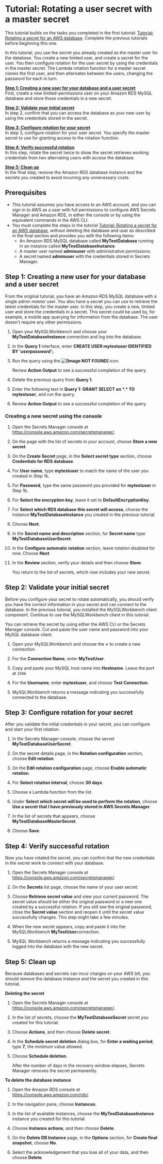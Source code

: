 # Tutorial: Rotating a user secret with a master secret<a name="tutorials_db-rotate-master"></a>

This tutorial builds on the tasks you completed in the first tutorial: [Tutorial: Rotating a secret for an AWS database](tutorials_db-rotate.md)\. Complete the previous tutorials before beginning this one\. 

In this tutorial, you use the secret you already created as the master user for the database\. You create a new limited user, and create a secret for the user\. You then configure rotation for the user secret by using the credentials in the master secret\. The Lambda rotation function for a master secret clones the first user, and then alternates between the users, changing the password for each in turn\. 

**[Step 1: Creating a new user for your database and a user secret](#tut-db-rotate-master-step1)**  
First, create a new limited\-permissions user on your Amazon RDS MySQL database and store those credentials in a new secret\.

**[Step 2: Validate your initial secret](#tut-db-rotate-master-step2)**  
In step 2, confirm that you can access the database as your new user by using the credentials stored in the secret\.

**[Step 3: Configure rotation for your secret](#tut-db-rotate-master-step3)**  
In step 3, configure rotation for your user secret\. You specify the master secret to use for granting access to the rotation function\.

**[Step 4: Verify successful rotation](#tut-db-rotate-master-step4)**  
In this step, rotate the secret twice to show the secret retrieves working credentials from two alternating users with access the database\.

**[Step 5: Clean up](#tut-db-rotate-master-step5)**  
In the final step, remove the Amazon RDS database instance and the secrets you created to avoid incurring any unnecessary costs\.

## Prerequisites<a name="tut_db-rotate-prereqs"></a>
+ This tutorial assumes you have access to an AWS account, and you can sign in to AWS as a user with full permissions to configure AWS Secrets Manager and Amazon RDS, in either the console or by using the equivalent commands in the AWS CLI\.
+ You must complete the steps in the tutorial [Tutorial: Rotating a secret for an AWS database](tutorials_db-rotate.md), without deleting the database and user as described in the final section and provides you with the following items:
  + An Amazon RDS MySQL database called **MyTestDatabase** running in an instance called **MyTestDatabaseInstance**\.
  + A master user named **adminuser** with administrative permissions\.
  + A secret named **adminuser** with the credentials stored in Secrets Manager\.

## Step 1: Creating a new user for your database and a user secret<a name="tut-db-rotate-master-step1"></a>

From the original tutorial, you have an Amazon RDS MySQL database with a single admin *master* user\. You also have a secret you can use to retrieve the latest credentials for the master user\. In this step, you create a new, limited user and store the credentials in a secret\. This secret could be used by, for example, a mobile app querying for information from the database\. The user doesn't require any other permissions\.

1. Open your MySQLWorkbench and choose your **MyTestDatabaseInstance** connection and log into the database\.

1. In the **Query 1** interface, enter **CREATE USER mytestuser IDENTIFIED BY '*userpassword*';**\.

1. Run the query using the **![\[Image NOT FOUND\]](http://docs.aws.amazon.com/secretsmanager/latest/userguide/images/run-query.png)** icon\.

   Review **Action Output** to see a successful completion of the query\.

1. Delete the previous query from **Query 1**\.

1. Enter the following text in **Query 1**: **GRANT SELECT on \*\.\* TO mytestuser**, and run the query\.

1. Review **Action Output** to see a successful completion of the query\.

### Creating a new secret using the console<a name="create-secret-console"></a>

1. Open the Secrets Manager console at [https://console\.aws\.amazon\.com/secretsmanager/](https://console.aws.amazon.com/secretsmanager/)\.

1. On the page with the list of secrets in your account, choose **Store a new secret**\.

1. On the **Create Secret** page, in the **Select secret type** section, choose **Credentials for RDS database**\.

1. For **User name**, type **mytestuser** to match the name of the user you created in Step 1b\.

1. For **Password**, type the same password you provided for **mytestuser** in Step 1b\.

1. For **Select the encryption key**, leave it set to **DefaultEncryptionKey**\.

1. For **Select which RDS database this secret will access**, choose the instance **MyTestDatabaseInstance** you created in the previous tutorial\.

1. Choose **Next**\.

1. In the **Secret name and description** section, for **Secret name** type **MyTestDatabaseUserSecret**\.

1. In the **Configure automatic rotation** section, leave rotation disabled for now\. Choose **Next**\.

1. In the **Review** section, verify your details and then choose **Store**\.

   You return to the list of secrets, which now includes your new secret\.

## Step 2: Validate your initial secret<a name="tut-db-rotate-master-step2"></a>

Before you configure your secret to rotate automatically, you should verify you have the correct information in your secret and can connect to the database\. In the previous tutorial, you installed the MySQLWorkbench client component\. Continue to use the MySQLWorkbench client in this tutorial\.

You can retrieve the secret by using either the AWS CLI or the Secrets Manager console\. Cut and paste the user name and password into your MySQL database client\. 

1. Open your MySQLWorkbench and choose the **\+** to create a new connection\.

1. For the **Connection Name**, enter **MyTestUser**\.

1. Copy and paste your MySQL host name into **Hostname**\. Leave the port at `3306`

1. For the **Username**, enter **mytestuser**, and choose **Test Connection**\.

1. MySQLWorkbench returns a message indicating you successfully connected to the database\.

## Step 3: Configure rotation for your secret<a name="tut-db-rotate-master-step3"></a>

After you validate the initial credentials in your secret, you can configure and start your first rotation\.

1. In the Secrets Manager console, choose the secret **MyTestDatabaseUserSecret**\.

1. On the secret details page, in the **Rotation configuration** section, choose **Edit rotation**\.

1. On the **Edit rotation configuration** page, choose **Enable automatic rotation**\.

1. For **Select rotation interval**, choose **30 days**\.

1. Choose a Lambda function from the list\. 

1. Under **Select which secret will be used to perform the rotation**, choose **Use a secret that I have previously stored in AWS Secrets Manager**\.

1. In the list of secrets that appears, choose **MyTestDatabaseMasterSecret**\.

1. Choose **Save**\.

## Step 4: Verify successful rotation<a name="tut-db-rotate-master-step4"></a>

Now you have rotated the secret, you can confirm that the new credentials in the secret work to connect with your database\.

1. Open the Secrets Manager console at [https://console\.aws\.amazon\.com/secretsmanager/](https://console.aws.amazon.com/secretsmanager/)\.

1. On the **Secrets** list page, choose the name of your user secret\.

1. Choose **Retrieve secret value** and view your current password\. The secret value should be either the original password or a new one created by a successful rotation\. If you still see the original password, close the **Secret value** section and reopen it until the secret value successfully changes\. This step might take a few minutes\. 

1. When the new secret appears, copy and paste it into the MySQLWorkbench **MyTestUser**connection\.

1. MySQL Workbench returns a message indicating you successfully logged into the database with the new secret\.

## Step 5: Clean up<a name="tut-db-rotate-master-step5"></a>

Because databases and secrets can incur charges on your AWS bill, you should remove the database instance and the secret you created in this tutorial\.

**Deleting the secret**

1. Open the Secrets Manager console at [https://console\.aws\.amazon\.com/secretsmanager/](https://console.aws.amazon.com/secretsmanager/)\.

1. In the list of secrets, choose the **MyTestDatabaseSecret** secret you created for this tutorial\.

1. Choose **Actions**, and then choose **Delete secret**\.

1. In the **Schedule secret deletion** dialog box, for **Enter a waiting period**, type **7**, the minimum value allowed\.

1. Choose **Schedule deletion**\.

   After the number of days in the recovery window elapses, Secrets Manager removes the secret permanently\.

**To delete the database instance**

1. Open the Amazon RDS console at [https://console\.aws\.amazon\.com/rds/](https://console.aws.amazon.com/rds/)\.

1. In the navigation pane, choose **Instances**\.

1. In the list of available instances, choose the **MyTestDatabaseInstance** instance you created for this tutorial\.

1. Choose **Instance actions**, and then choose **Delete**\.

1. On the **Delete DB Instance** page, in the **Options** section, for **Create final snapshot**, choose **No**\.

1. Select the acknowledgement that you lose all of your data, and then choose **Delete**\.